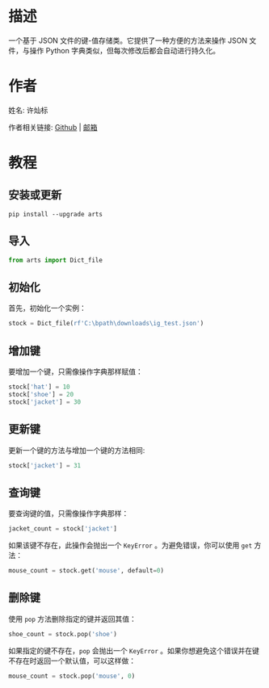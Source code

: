# 描述

一个基于 JSON 文件的键-值存储类。它提供了一种方便的方法来操作 JSON 文件，与操作 Python 字典类似，但每次修改后都会自动进行持久化。

# 作者

姓名: 许灿标

作者相关链接: [Github](https://github.com/xucanbiao) \| [邮箱](mailto:xucanbiao@outlook.com)

# 教程

## 安装或更新

```
pip install --upgrade arts
```

## 导入

```python
from arts import Dict_file
```

## 初始化

首先，初始化一个实例：

```python
stock = Dict_file(rf'C:\bpath\downloads\ig_test.json')
```

## 增加键

要增加一个键，只需像操作字典那样赋值：

```python
stock['hat'] = 10
stock['shoe'] = 20
stock['jacket'] = 30
```

## 更新键

更新一个键的方法与增加一个键的方法相同:

```python
stock['jacket'] = 31
```

## 查询键

要查询键的值，只需像操作字典那样：

```python
jacket_count = stock['jacket']
```

如果该键不存在，此操作会抛出一个 `KeyError` 。为避免错误，你可以使用 `get` 方法：

```python
mouse_count = stock.get('mouse', default=0)
```

## 删除键

使用 `pop` 方法删除指定的键并返回其值：

```python
shoe_count = stock.pop('shoe')
```

如果指定的键不存在，`pop` 会抛出一个 `KeyError` 。如果你想避免这个错误并在键不存在时返回一个默认值，可以这样做：

```python
mouse_count = stock.pop('mouse', 0)
```
